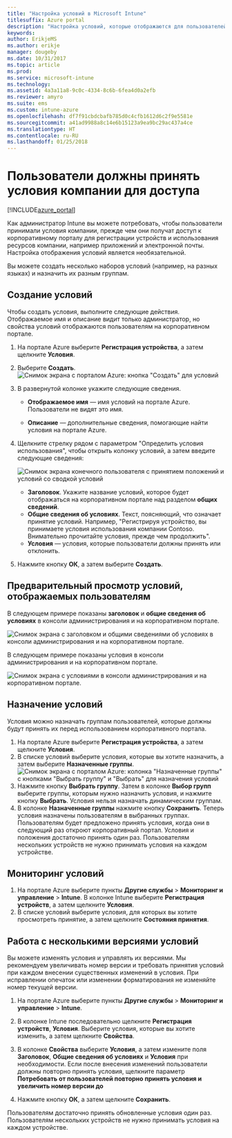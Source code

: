 ```yaml
---
title: "Настройка условий в Microsoft Intune"
titlesuffix: Azure portal
description: "Настройка условий, которые отображаются для пользователей на корпоративном портале в Intune. "
keywords: 
author: ErikjeMS
ms.author: erikje
manager: dougeby
ms.date: 10/31/2017
ms.topic: article
ms.prod: 
ms.service: microsoft-intune
ms.technology: 
ms.assetid: 4a3a11a8-9c0c-4334-8c6b-6fea4d0a2efb
ms.reviewer: amyro
ms.suite: ems
ms.custom: intune-azure
ms.openlocfilehash: df7f91cbdcbafb785d0c4cfb1612d6c2f9e5581e
ms.sourcegitcommit: a41ad9988a8c14e6b15123a9ea9bc29ac437a4ce
ms.translationtype: HT
ms.contentlocale: ru-RU
ms.lasthandoff: 01/25/2018
---
```

# <a name="ensure-users-accept-company-terms-for-access"></a>Пользователи должны принять условия компании для доступа

[!INCLUDE[azure_portal](./includes/azure_portal.md)]

Как администратор Intune вы можете потребовать, чтобы пользователи принимали условия компании, прежде чем они получат доступ к корпоративному порталу для регистрации устройств и использования ресурсов компании, например приложений и электронной почты. Настройка отображения условий является необязательной.

Вы можете создать несколько наборов условий (например, на разных языках) и назначить их разным группам.

## <a name="create-terms-and-conditions"></a>Создание условий
Чтобы создать условия, выполните следующие действия. Отображаемое имя и описание видит только администратор, но свойства условий отображаются пользователям на корпоративном портале.

1. На портале Azure выберите **Регистрация устройства**, а затем щелкните **Условия**.
2. Выберите **Создать**.
![Снимок экрана с порталом Azure: кнопка "Создать" для условий](media/terms-create-terms.png)
3. В развернутой колонке укажите следующие сведения.

   - **Отображаемое имя** — имя условий на портале Azure. Пользователи не видят это имя.

   - **Описание** — дополнительные сведения, помогающие найти условия на портале Azure.

4. Щелкните стрелку рядом с параметром "Определить условия использования", чтобы открыть колонку условий, а затем введите следующие сведения:

   ![Снимок экрана конечного пользователя с принятием положений и условий со сводкой условий](./media/terms-summary-create.png)

   - **Заголовок**. Укажите название условий, которое будет отображаться на корпоративном портале над разделом **общих сведений**.
   - **Общие сведения об условиях**. Текст, поясняющий, что означает принятие условий. Например, "Регистрируя устройство, вы принимаете условия использования компании Contoso. Внимательно прочитайте условия, прежде чем продолжить".
   - **Условия** — условия, которые пользователи должны принять или отклонить.

5. Нажмите кнопку **ОК**, а затем выберите **Создать**.

## <a name="see-how-terms-are-displayed-to-your-users"></a>Предварительный просмотр условий, отображаемых пользователям
В следующем примере показаны **заголовок** и **общие сведения об условиях** в консоли администрирования и на корпоративном портале.

![Снимок экрана с заголовком и общими сведениями об условиях в консоли администрирования и на корпоративном портале.](./media/terms-summary-terms.png)

В следующем примере показаны условия в консоли администрирования и на корпоративном портале.

![Снимок экрана с условиями в консоли администрирования и на корпоративном портале.](./media/terms-properties-terms.png)

## <a name="assign-terms-and-conditions"></a>Назначение условий

Условия можно назначать группам пользователей, которые должны будут принять их перед использованием корпоративного портала.

1. На портале Azure выберите **Регистрация устройства**, а затем щелкните **Условия**.
2. В списке условий выберите условия, которые вы хотите назначить, а затем выберите **Назначенные группы**.
![Снимок экрана с порталом Azure: колонка "Назначенные группы" с кнопками "Выбрать группу" и "Выбрать" для назначения условий](media/terms-assign-groups.png)
3. Нажмите кнопку **Выбрать группу**. Затем в колонке **Выбор групп** выберите группы, которым нужно назначить условия, и нажмите кнопку **Выбрать**. Условия нельзя назначать динамическим группам.
4. В колонке **Назначенные группы** нажмите кнопку **Сохранить**.  Теперь условия назначены пользователям в выбранных группах. Пользователям будет предложено принять условия, когда они в следующий раз откроют корпоративный портал. Условия и положения достаточно принять один раз. Пользователям нескольких устройств не нужно принимать условия на каждом устройстве.


## <a name="monitor-terms-and-conditions"></a>Мониторинг условий

1. На портале Azure выберите пункты **Другие службы** > **Мониторинг и управление** > **Intune**. В колонке Intune выберите **Регистрация устройств**, а затем щелкните **Условия**.
2. В списке условий выберите условия, для которых вы хотите просмотреть принятие, а затем щелкните **Состояния принятия**.

## <a name="work-with-multiple-versions-of-terms-and-conditions"></a>Работа с несколькими версиями условий
Вы можете изменять условия и управлять их версиями. Мы рекомендуем увеличивать номер версии и требовать принятия условий при каждом внесении существенных изменений в условия. При исправлении опечаток или изменении форматирования не изменяйте номер текущей версии.

1. На портале Azure выберите пункты **Другие службы** > **Мониторинг и управление** > **Intune**.

2. В колонке Intune последовательно щелкните **Регистрация устройств**, **Условия**. Выберите условия, которые вы хотите изменить, а затем щелкните **Свойства**.

4. В колонке **Свойства** выберите **Условия**, а затем измените поля **Заголовок**, **Общие сведения об условиях** и **Условия** при необходимости. Если после внесения изменений пользователи должны повторно принять условия, щелкните параметр **Потребовать от пользователей повторно принять условия и увеличить номер версии до**

4.  Нажмите кнопку **ОК**, а затем щелкните **Сохранить**.

Пользователям достаточно принять обновленные условия один раз. Пользователям нескольких устройств не нужно принимать условия на каждом устройстве.
